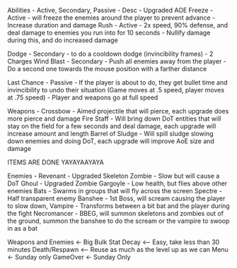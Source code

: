 Abilities - Active, Secondary, Passive - Desc - Upgraded
AOE Freeze - Active - will freeze the enemies around the player to prevent advance - Increase duration and damage
Rush - Active - 2x speed, 90% defense, and deal damage to enemies you run into for 10 seconds - Nullify damage during this, and do increased damage

Dodge - Secondary - to do a cooldown dodge (invincibility frames) - 2 Charges
Wind Blast - Secondary - Push all enemies away from the player - Do a second one towards the mouse position with a farther distance

Last Chance - Passive - If the player is about to do, they get bullet time and invincibility to undo their situation (Game moves at .5 speed, player moves at .75 speed)  - Player and weapons go at full speed 



Weapons -
Crossbow - Aimed projectile that will pierce, each upgrade does more pierce and damage
Fire Staff - Will bring down DoT entities that will stay on the field for a few seconds and deal damage, each upgrade will increase amount and length
Barrel of Sludge - Will spill sludge slowing down enemies and doing DoT, each upgrade will improve AoE size and damage

ITEMS ARE DONE YAYAYAAYAYA

Enemies - 
Revenant - Upgraded Skeleton
Zombie - Slow but will cause a DoT
Ghoul - Upgraded Zombie
Gargoyle - Low health, but flies above other enemies
Bats - Swarms in groups that will fly across the screen
Spectre - Half transparent enemy
Banshee - 1st Boss, will scream causing the player to slow down, 
Vampire - Transforms between a bit bat and the player during the fight
Necromancer - BBEG, will summon skeletons and zombies out of the ground, summon the banshee to do the scream or the vampire to swoop in as a bat

Weapons and Enemies <- Big Bulk
Stat Decay <-- Easy, take less than 30 minutes
Death/Respawn <-- Reuse as much as the level up as we can
Menu <- Sunday only
GameOver <- Sunday Only